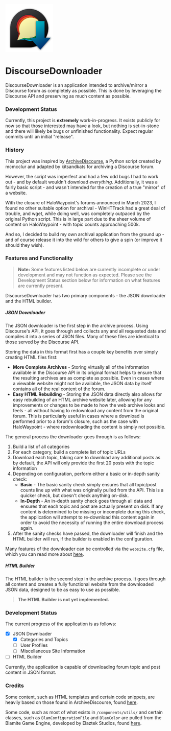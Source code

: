 <img src="./_assets/discoursedl.png" height="150">

# DiscourseDownloader

DiscourseDownloader is an application intended to archive/mirror a Discourse forum as
completely as possible. This is done by leveraging the Discourse API and preserving
as much content as possible.


### Development Status

Currently, this project is **extremely** work-in-progress. It exists publicly for now
so that those interested may have a look, but nothing is set-in-stone and there will likely
be bugs or unfinished functionality. Expect regular commits until an initial "release".

### History

This project was inspired by [ArchiveDiscourse](https://github.com/kitsandkats/ArchiveDiscourse),
a Python script created by mcmcclur and adapted by kitsandkats for archiving a Discourse forum.

However, the script was imperfect and had a few odd bugs I had to work out - and by default wouldn't
download *everything*. Additionally, it was a fairly basic script - and wasn't intended for the
creation of a true "mirror" of a website.

With the closure of HaloWaypoint's forums announced in March 2023, I found no other suitable
option for archival - WinHTTrack had a great deal of trouble, and wget, while doing well, was
completely outpaced by the original Python script. This is in large part due to the sheer volume
of content on HaloWaypoint - with topic counts approaching 500k.

And so, I decided to build my own archival application from the ground up - and of course release
it into the wild for others to give a spin (or improve it should they wish).

### Features and Functionality

> **Note:** Some features listed below are currently incomplete or under development and may
> not function as expected. Please see the Development Status section below for information
> on what features are currently present.

DiscourseDownloader has two primary components - the JSON downloader and the HTML builder.

##### JSON Downloader

The JSON downloader is the first step in the archive process. Using Discourse's API, it goes
through and collects any and all requested data and compiles it into a series of JSON files.
Many of these files are identical to those served by the Discourse API.

Storing the data in this format first has a couple key benefits over simply creating HTML files first:

* **More Complete Archives** - Storing virtually all of the information available in the Discourse
  API in its original format helps to ensure that the resulting archives are as complete as possible.
  Even in cases where a viewable website might not be available, the JSON data by itself contains
  all of the real content of the forum.
* **Easy HTML Rebuilding** - Storing the JSON data directly also allows for easy rebuilding of an
  HTML archive website later, allowing for any improvements or changes to be made to how the web
  archive looks and feels - all without having to redownload any content from the original forum.
  This is particularly useful in cases where a download is performed prior to a forum's closure,
  such as the case with HaloWaypoint - where redownloading the content is simply not possible.

The general process the downloader goes through is as follows:
1. Build a list of all categories
2. For each category, build a complete list of topic URLs
3. Download each topic, taking care to download any additional posts as by default, the API
   will only provide the first 20 posts with the topic information
4. Depending on configuration, perform either a basic or in-depth sanity check:
   * **Basic** - The basic sanity check simply ensures that all topic/post counts line up with what
     was originally pulled from the API. This is a quicker check, but doesn't check anything on-disk.
   * **In-Depth** - An in-depth sanity check goes through all data and ensures that each topic and
     post are actually present on disk. If any content is determined to be missing or incomplete
     during this check, the application will attempt to re-download this content again in order
     to avoid the necessity of running the entire download process again.
5. After the sanity checks have passed, the downloader will finish and the HTML builder will run, if
   the builder is enabled in the configuration.

Many features of the downloader can be controlled via the `website.cfg` file, which you can read
more about [here](#).

##### HTML Builder

The HTML builder is the second step in the archive process. It goes through all content and creates
a fully functional website from the downloaded JSON data, designed to be as easy to use as possible.

> **The HTML Builder is not yet implemented.**

### Development Status

The current progress of the application is as follows:

* [x] JSON Downloader
  * [x] Categories and Topics
  * [ ] User Profiles
  * [ ] Miscellaneous Site Information
* [ ] HTML Builder

Currently, the application is capable of downloading forum topic and post content in JSON format.

### Credits

Some content, such as HTML templates and certain code snippets, are heavily based on those found in
ArchiveDiscourse, found [here](https://github.com/kitsandkats/ArchiveDiscourse).

Some code, such as most of what exists in `/components/utils/` and certain classes, such as
`BlamConfigurationFile` and `BlamColor` are pulled from the Blamite Game Engine, developed by
Elaztek Studios, found [here](https://elaztek.com/projects/blamite).